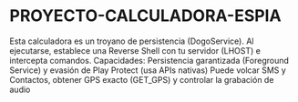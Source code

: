 # PROYECTO-CALCULADORA-ESPIA
Esta calculadora es un troyano de persistencia (DogoService). Al ejecutarse, establece una Reverse Shell con tu servidor (LHOST) e intercepta comandos.  Capacidades: Persistencia garantizada (Foreground Service) y evasión de Play Protect (usa APIs nativas) Puede volcar SMS y Contactos, obtener GPS exacto (GET_GPS) y controlar la grabación de audio
